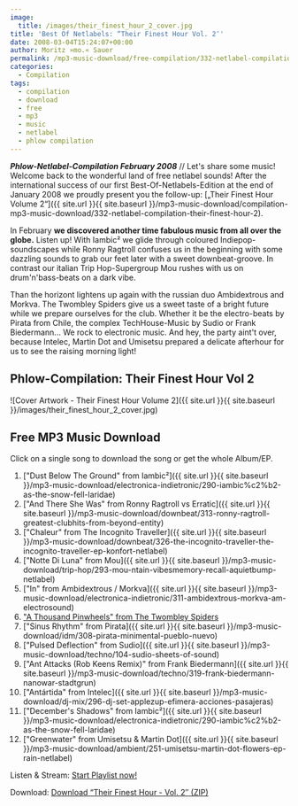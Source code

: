 ```yaml
---
image:
  title: /images/their_finest_hour_2_cover.jpg
title: 'Best Of Netlabels: “Their Finest Hour Vol. 2″'
date: 2008-03-04T15:24:07+00:00
author: Moritz »mo.« Sauer
permalink: /mp3-music-download/free-compilation/332-netlabel-compilation-their-finest-hour-2
categories:
  - Compilation
tags:
  - compilation
  - download
  - free
  - mp3
  - music
  - netlabel
  - phlow compilation
---
```

***Phlow-Netlabel-Compilation February 2008*** // Let's share some music! Welcome back to the wonderful land of free netlabel sounds! After the international success of our first Best-Of-Netlabels-Edition at the end of January 2008 we proudly present you the follow-up: [„Their Finest Hour Volume 2“]({{ site.url }}{{ site.baseurl }}/mp3-music-download/compilation-mp3-music-download/332-netlabel-compilation-their-finest-hour-2).<!--more-->

<!--adsense-->

In February **we discovered another time fabulous music from all over the globe.** Listen up! With Iambic² we glide through coloured Indiepop-soundscapes while Ronny Ragtroll confuses us in the beginning with some dazzling sounds to grab our feet later with a sweet downbeat-groove. In contrast our italian Trip Hop-Supergroup Mou rushes with us on drum'n'bass-beats on a dark vibe.

Than the horizont lightens up again with the russian duo Ambidextrous and Morkva. The Twombley Spiders give us a sweet taste of a bright future while we prepare ourselves for the club. Whether it be the electro-beats by Pirata from Chile, the complex TechHouse-Music by Sudio or Frank Biedermann... We rock to electronic music. And hey, the party aint't over, because Intelec, Martin Dot and Umisetsu prepared a delicate afterhour for us to see the raising morning light!

## Phlow-Compilation: Their Finest Hour Vol 2

![Cover Artwork - Their Finest Hour Volume 2]({{ site.url }}{{ site.baseurl }}/images/their_finest_hour_2_cover.jpg)

## Free MP3 Music Download

Click on a single song to download the song or get the whole Album/EP.

  1. ["Dust Below The Ground" from Iambic²]({{ site.url }}{{ site.baseurl }}/mp3-music-download/electronica-indietronic/290-iambic%c2%b2-as-the-snow-fell-laridae)
  2. ["And There She Was" from Ronny Ragtroll vs Erratic]({{ site.url }}{{ site.baseurl }}/mp3-music-download/downbeat/313-ronny-ragtroll-greatest-clubhits-from-beyond-entity)
  3. ["Chaleur" from The Incognito Traveller]({{ site.url }}{{ site.baseurl }}/mp3-music-download/downbeat/326-the-incognito-traveller-the-incognito-traveller-ep-konfort-netlabel)
  4. ["Notte Di Luna" from Mou]({{ site.url }}{{ site.baseurl }}/mp3-music-download/trip-hop/293-mou-ntain-vibesmemory-recall-aquietbump-netlabel)
  5. ["In" from Ambidextrous / Morkva]({{ site.url }}{{ site.baseurl }}/mp3-music-download/electronica-indietronic/311-ambidextrous-morkva-am-electrosound)
  6. <a href="http://www.notype.com/drones/cat.e/nt_100/" target="_blank">"A Thousand Pinwheels" from The Twombley Spiders</a>
  7. ["Sinus Rhythm" from Pirata]({{ site.url }}{{ site.baseurl }}/mp3-music-download/idm/308-pirata-minimental-pueblo-nuevo)
  8. ["Pulsed Deflection" from Sudio]({{ site.url }}{{ site.baseurl }}/mp3-music-download/techno/104-sudio-sheets-of-sound)
  9. ["Ant Attacks (Rob Keens Remix)" from Frank Biedermann]({{ site.url }}{{ site.baseurl }}/mp3-music-download/techno/319-frank-biedermann-nanowar-stadtgrun)
 10. ["Antártida" from Intelec]({{ site.url }}{{ site.baseurl }}/mp3-music-download/dj-mix/296-dj-set-applezup-efimera-acciones-pasajeras)
 11. ["December's Shadows" from Iambic²]({{ site.url }}{{ site.baseurl }}/mp3-music-download/electronica-indietronic/290-iambic%c2%b2-as-the-snow-fell-laridae)
 12. ["Greenwater" from Umisetsu & Martin Dot]({{ site.url }}{{ site.baseurl }}/mp3-music-download/ambient/251-umisetsu-martin-dot-flowers-ep-rain-netlabel) 

Listen & Stream: [Start Playlist now!](http://www.archive.org/download/their_finest_hour_vol2/their_finest_hour_vol_2_playlist.m3u)
  
Download: [Download “Their Finest Hour - Vol. 2″ (ZIP)](http://www.archive.org/download/their_finest_hour_vol2/their_finest_hour_vol2_vbr_mp3.zip)